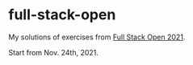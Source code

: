 # full-stack-open

My solutions of exercises from [Full Stack Open 2021](https://fullstackopen.com/en/).

Start from Nov. 24th, 2021.
